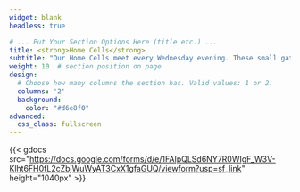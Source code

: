 ```yaml
---
widget: blank
headless: true

# ... Put Your Section Options Here (title etc.) ...
title: <strong>Home Cells</strong>
subtitle: "Our Home Cells meet every Wednesday evening. These small gatherings in members' homes provide a place for Bible study, prayer, and building deeper connections. Join us for a midweek opportunity to strengthen your faith and connect with our church community. <hr> Ready to join us? Register for Home Cells by filling out the attached form"
weight: 10  # section position on page
design:
  # Choose how many columns the section has. Valid values: 1 or 2.
  columns: '2'
  background:
    color: "#d6e8f0"
advanced:
  css_class: fullscreen
---
```

{{< gdocs src="https://docs.google.com/forms/d/e/1FAIpQLSd6NY7R0WIgF_W3V-Klht6FH0fL2cZbjWuWyAT3CxX1gfaGUQ/viewform?usp=sf_link" height="1040px" >}}
